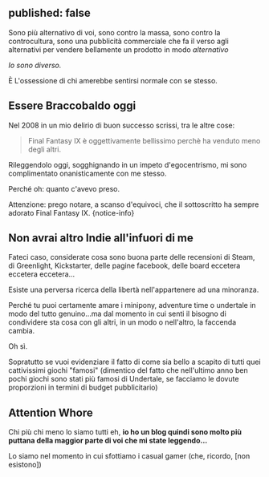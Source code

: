 published: false
---
Sono più alternativo di voi, sono contro la massa, sono contro la controcultura, sono una pubblicità commerciale che fa il verso agli alternativi per vendere bellamente un prodotto in modo _alternativo_

_Io sono diverso._

È L'ossessione di chi amerebbe sentirsi normale con se stesso.

## Essere Braccobaldo oggi

Nel 2008 in un mio delirio di buon successo scrissi, tra le altre cose:

> Final Fantasy IX è oggettivamente bellissimo perchè ha venduto meno degli altri.

Rileggendolo oggi, sogghignando in un impeto d'egocentrismo, mi sono complimentato onanisticamente con me stesso. 

Perché oh: quanto c'avevo preso.

Attenzione: prego notare, a scanso d'equivoci, che il sottoscritto ha sempre adorato Final Fantasy IX.
{notice-info}

## Non avrai altro Indie all'infuori di me

Fateci caso, considerate cosa sono buona parte delle recensioni di Steam, di Greenlight, Kickstarter, delle pagine facebook, delle board eccetera eccetera eccetera...

Esiste una perversa ricerca della libertà nell'appartenere ad una minoranza.

Perché tu puoi certamente amare i minipony, adventure time o undertale in modo del tutto genuino...ma dal momento in cui senti il bisogno di condividere sta cosa con gli altri, in un modo o nell'altro, la faccenda cambia.

Oh sì.

Sopratutto se vuoi evidenziare il fatto di come sia bello a scapito di tutti quei cattivissimi giochi "famosi" (dimentico del fatto che nell'ultimo anno ben pochi giochi sono stati più famosi di Undertale, se facciamo le dovute proporzioni in termini di budget pubblicitario)

## Attention Whore

Chi più chi meno lo siamo tutti eh, **io ho un blog quindi sono molto più puttana della maggior parte di voi che mi state leggendo...**

Lo siamo nel momento in cui sfottiamo i casual gamer (che, ricordo, [non esistono])
